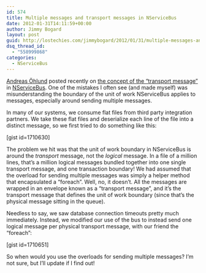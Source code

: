 ```yaml
---
id: 574
title: Multiple messages and transport messages in NServiceBus
date: 2012-01-31T14:11:59+00:00
author: Jimmy Bogard
layout: post
guid: http://lostechies.com/jimmybogard/2012/01/31/multiple-messages-and-transport-messages-in-nservicebus/
dsq_thread_id:
  - "558999868"
categories:
  - NServiceBus
---
```

[Andreas Öhlund](http://andreasohlund.net/) posted recently on [the concept of the “transport message”](http://andreasohlund.net/2012/01/31/the-difference-between-messages-and-messages/) in [NServiceBus](http://nservicebus.com/). One of the mistakes I often see (and made myself) was misunderstanding the boundary of the unit of work NServiceBus applies to messages, especially around sending multiple messages.

In many of our systems, we consume flat files from third party integration partners. We take these flat files and deserialize each line of the file into a distinct message, so we first tried to do something like this:

[gist id=1710630]

The problem we hit was that the unit of work boundary in NServiceBus is around the _transport_ message, not the _logical_ message. In a file of a million lines, that’s a million logical messages bundled together into one single transport message, and one transaction boundary! We had assumed that the overload for sending multiple messages was simply a helper method that encapsulated a “foreach”. Well, no, it doesn’t. All the messages are wrapped in an envelope known as a “transport message”, and it’s the transport message that defines the unit of work boundary (since that’s the physical message sitting in the queue).

Needless to say, we saw database connection timeouts pretty much immediately. Instead, we modified our use of the bus to instead send one logical message per physical transport message, with our friend the “foreach”:

[gist id=1710651]

So when would you use the overloads for sending multiple messages? I’m not sure, but I’ll update if I find out!